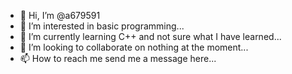 - 👋 Hi, I’m @a679591
- 👀 I’m interested in basic programming...
- 🌱 I’m currently learning C++ and not sure what I have learned...
- 💞️ I’m looking to collaborate on nothing at the moment...
- 📫 How to reach me send me a message here...

<!---
a679591/a679591 is a ✨ special ✨ repository because its `README.md` (this file) appears on your GitHub profile.
You can click the Preview link to take a look at your changes.
--->
